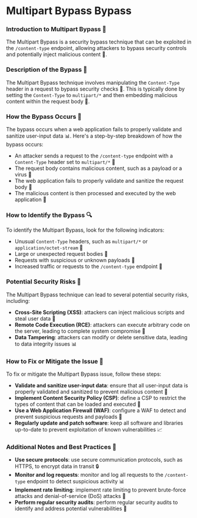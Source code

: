 # Multipart Bypass Bypass

### Introduction to Multipart Bypass 🚪
The Multipart Bypass is a security bypass technique that can be exploited in the `/content-type` endpoint, allowing attackers to bypass security controls and potentially inject malicious content 🤖.

### Description of the Bypass 📝
The Multipart Bypass technique involves manipulating the `Content-Type` header in a request to bypass security checks 🚫. This is typically done by setting the `Content-Type` to `multipart/*` and then embedding malicious content within the request body 📄.

### How the Bypass Occurs 🤔
The bypass occurs when a web application fails to properly validate and sanitize user-input data 📊. Here's a step-by-step breakdown of how the bypass occurs:
* An attacker sends a request to the `/content-type` endpoint with a `Content-Type` header set to `multipart/*` 📝
* The request body contains malicious content, such as a payload or a virus 🤢
* The web application fails to properly validate and sanitize the request body 🚫
* The malicious content is then processed and executed by the web application 🚀

### How to Identify the Bypass 🔍
To identify the Multipart Bypass, look for the following indicators:
* Unusual `Content-Type` headers, such as `multipart/*` or `application/octet-stream` 📝
* Large or unexpected request bodies 📄
* Requests with suspicious or unknown payloads 🤖
* Increased traffic or requests to the `/content-type` endpoint 🚨

### Potential Security Risks 🚨
The Multipart Bypass technique can lead to several potential security risks, including:
* **Cross-Site Scripting (XSS)**: attackers can inject malicious scripts and steal user data 🤑
* **Remote Code Execution (RCE)**: attackers can execute arbitrary code on the server, leading to complete system compromise 🤯
* **Data Tampering**: attackers can modify or delete sensitive data, leading to data integrity issues 📊

### How to Fix or Mitigate the Issue 🔧
To fix or mitigate the Multipart Bypass issue, follow these steps:
* **Validate and sanitize user-input data**: ensure that all user-input data is properly validated and sanitized to prevent malicious content 🚫
* **Implement Content Security Policy (CSP)**: define a CSP to restrict the types of content that can be loaded and executed 📝
* **Use a Web Application Firewall (WAF)**: configure a WAF to detect and prevent suspicious requests and payloads 🚫
* **Regularly update and patch software**: keep all software and libraries up-to-date to prevent exploitation of known vulnerabilities 📈

### Additional Notes and Best Practices 📝
* **Use secure protocols**: use secure communication protocols, such as HTTPS, to encrypt data in transit 🔒
* **Monitor and log requests**: monitor and log all requests to the `/content-type` endpoint to detect suspicious activity 📊
* **Implement rate limiting**: implement rate limiting to prevent brute-force attacks and denial-of-service (DoS) attacks 🚫
* **Perform regular security audits**: perform regular security audits to identify and address potential vulnerabilities 🚨